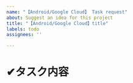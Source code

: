 ```yaml
---
name: "【Android/Google Cloud】 Task request"
about: Suggest an idea for this project
title: "【Android/Google Cloud】title"
labels: todo
assignees: ''

---
```


# ✔タスク内容
